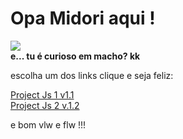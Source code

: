 <html lang="pt-br">
<body>
<h1>Opa Midori aqui !</h1>
<img src="https://images.hindustantimes.com/img/2021/11/03/550x309/Doge_meme_dog_birthday_1635925455510_1635925462309.PNG"/>
<br>
<strong>e... tu é curioso em macho? kk</strong>
<p>escolha um dos links clique e seja feliz: </p>
<a href="https://midorisenpai.github.io/projectJs/" target="_self" >Project Js 1 v1.1</a>
<br>
<a href="https://midorisenpai.github.io/projectJs2/" target="_self">Project Js 2 v.1.2</a>
<p>e bom vlw e flw !!!</p>
</body>
</html>
